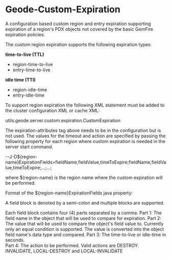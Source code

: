 # Geode-Custom-Expiration

A configuration based custom region and entry expiration supporting expiration of a region's PDX objects not covered by the basic GemFire expiration policies.

The custom region expiration supports the following expiration types:

  **time-to-live (TTL)**
  - region-time-to-live 
  - entry-time-to-live
  
  **idle time (TTI)**
  - region-idle-time 
  - entry-idle-time

To support region expiration the following XML statement must be added to the cluster configuration XML or cache XML:

<region>
  <region-attributes statistics-enabled="true">
    <entry-idle-time>
      <expiration-attributes timeout="60" action="local-invalidate">
        <custom-expiry>
          <class-name>utils.geode.server.custom.expiration.CustomExpiration</class-name>
        </custom-expiry>
      </expiration-attributes>
    </entry-idle-time>
  </region-attributes>
</region>

The expiration-attributes tag above needs to be in the configuration but is not used. The values for the timeout and action are specified by passing the following property for each region where custom expiration is needed in the server start command.

--J-D${region-name}ExpirationFields=fieldName,fieldValue,timeToExpire;fieldName,fieldValue,timeToExpire;...;...;

where $(region-name} is the region name where the custom expiration will be performed.

Format of the ${region-name}ExpirationFields java property:

A field block is denoted by a semi-colon and multiple blocks are supported. 

Each field block contains four (4) parts separated by a comma. 
  Part 1: The field name in the object that will be used to compare for expiration. 
  Part 2: The value that will be used to compare the object's field value to. Currently only an equal condition is supported. The value             is converted into the object field name's data type and compared. 
  Part 3: The time-to-live or idle-time in seconds.  
  Part 4: The action to be performed. Valid actions are DESTROY. INVALIDATE, LOCAL-DESTROY and LOCAL-INVALIDATE
